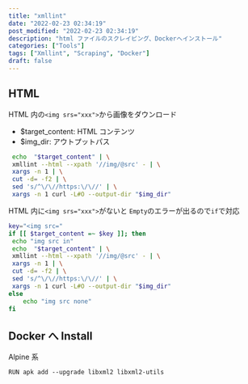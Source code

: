 ```yaml
---
title: "xmllint"
date: "2022-02-23 02:34:19"
post_modified: "2022-02-23 02:34:19"
description: "html ファイルのスクレイピング、Dockerへインストール"
categories: ["Tools"]
tags: ["Xmllint", "Scraping", "Docker"]
draft: false
---
```


## HTML

HTML 内の`<img srs="xxx">`から画像をダウンロード

- $target_content: HTML コンテンツ
- $img_dir: アウトプットパス

```bash
 echo  "$target_content" | \
 xmllint --html --xpath '//img/@src' - | \
 xargs -n 1 | \
 cut -d= -f2 | \
 sed 's/^\/\//https:\/\//' | \
 xargs -n 1 curl -L#O --output-dir "$img_dir"
```

HTML 内に`<img srs="xxx">`がないと `Empty`のエラーが出るので`if`で対応

```bash
key="<img src="
if [[ $target_content =~ $key ]]; then
 echo "img src in"
 echo  "$target_content" | \
 xmllint --html --xpath '//img/@src' - | \
 xargs -n 1 | \
 cut -d= -f2 | \
 sed 's/^\/\//https:\/\//' | \
 xargs -n 1 curl -L#O --output-dir "$img_dir"
else
   	echo "img src none"
fi
```

## Docker へ Install

Alpine 系

```docker
RUN apk add --upgrade libxml2 libxml2-utils
```
